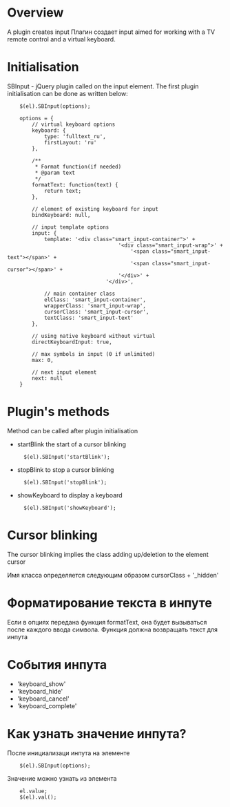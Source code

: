 # Overview

A plugin creates input 
Плагин создает input aimed for working with a TV remote control and a virtual keyboard. 

# Initialisation

SBInput - jQuery plugin called on the input element.
The first plugin initialisation can be done as written below:

        $(el).SBInput(options);

        options = {
            // virtual keyboard options
            keyboard: {
                type: 'fulltext_ru',
                firstLayout: 'ru'
            },

            /**
             * Format function(if needed)
             * @param text
             */
            formatText: function(text) {
                return text;
            },

            // element of existing keyboard for input
            bindKeyboard: null,

            // input template options
            input: {
                template: '<div class="smart_input-container">' +
                                        '<div class="smart_input-wrap">' +
                                            '<span class="smart_input-text"></span>' +
                                            '<span class="smart_input-cursor"></span>' +
                                        '</div>' +
                                    '</div>',

                // main container class
                elClass: 'smart_input-container',
                wrapperClass: 'smart_input-wrap',
                cursorClass: 'smart_input-cursor',
                textClass: 'smart_input-text'
            },

            // using native keyboard without virtual
            directKeyboardInput: true,

            // max symbols in input (0 if unlimited)
            max: 0,

            // next input element
            next: null
        }

# Plugin's methods

Method can be called after plugin initialisation


- startBlink  the start of a cursor blinking 

        $(el).SBInput('startBlink');

- stopBlink  to stop a cursor blinking

        $(el).SBInput('stopBlink');

- showKeyboard to display a keyboard

        $(el).SBInput('showKeyboard');

# Cursor blinking

The cursor blinking implies the class adding up/deletion to the element cursor   

Имя класса определяется следующим образом cursorClass + '_hidden'

# Форматирование текста в инпуте

Если в опциях передана функция formatText, она будет вызываться после каждого ввода символа.
Функция должна возвращать текст для инпута

# События инпута

 - 'keyboard_show'
 - 'keyboard_hide'
 - 'keyboard_cancel'
 - 'keyboard_complete'

# Как узнать значение инпута?

После инициализаци инпута на элементе

        $(el).SBInput(options);

Значение можно узнать из элемента

        el.value;
        $(el).val();


